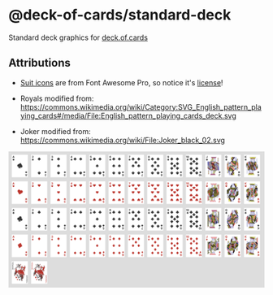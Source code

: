 # @deck-of-cards/standard-deck
Standard deck graphics for [deck.of.cards](https://deck.of.cards)

## Attributions
- [Suit icons](https://github.com/deck-of-cards/generate-cards/tree/master/fa) are from Font Awesome Pro, so notice it's [license](https://fontawesome.com/pro#pro-license-explained)!
- Royals modified from: https://commons.wikimedia.org/wiki/Category:SVG_English_pattern_playing_cards#/media/File:English_pattern_playing_cards_deck.svg

- Joker modified from: https://commons.wikimedia.org/wiki/File:Joker_black_02.svg

![Preview](preview.png)
